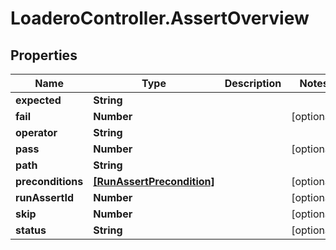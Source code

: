 # LoaderoController.AssertOverview

## Properties
Name | Type | Description | Notes
------------ | ------------- | ------------- | -------------
**expected** | **String** |  | 
**fail** | **Number** |  | [optional] 
**operator** | **String** |  | 
**pass** | **Number** |  | [optional] 
**path** | **String** |  | 
**preconditions** | [**[RunAssertPrecondition]**](RunAssertPrecondition.md) |  | [optional] 
**runAssertId** | **Number** |  | [optional] 
**skip** | **Number** |  | [optional] 
**status** | **String** |  | [optional] 


